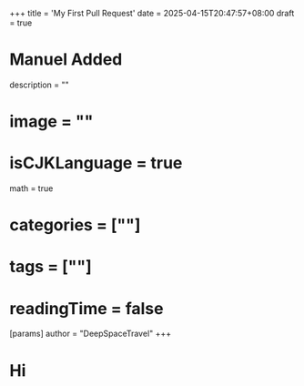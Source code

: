 +++
title = 'My First Pull Request'
date = 2025-04-15T20:47:57+08:00
draft = true

# Manuel Added
description = ""
# image = ""
# isCJKLanguage = true
math = true
# categories = [""]
# tags = [""]
# readingTime = false
[params]
    author = "DeepSpaceTravel"
+++

# Hi
